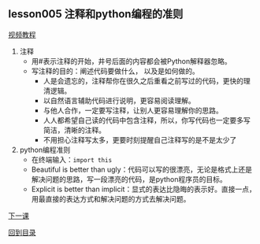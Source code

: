 ## lesson005 注释和python编程的准则
<a href="https://www.bilibili.com/video/av31351759" target="_blank">视频教程</a>
1. 注释
    - 用#表示注释的开始，井号后面的内容都会被Python解释器忽略。
    - 写注释的目的：阐述代码要做什么， 以及是如何做的。
      - 人是会遗忘的，注释帮你在很久之后重看之前写过的代码，更快的理清逻辑。
      - 以自然语言辅助代码进行说明，更容易阅读理解。
      - 与他人合作，一定要写注释，让别人更容易理解你的思路。
      - 人人都希望自己读的代码中包含注释，所以，你写代码也一定要多写简洁，清晰的注释。
      - 不用担心注释写太多，更要时刻提醒自己注释写的是不是太少了
2. python编程准则
    - 在终端输入：```import this```
    - Beautiful is better than ugly：代码可以写的很漂亮，无论是格式上还是解决问题的思路，写一段漂亮的代码，是python程序员的目标。
    - Explicit is better than implicit：显式的表达比隐晦的表示好。直接一点，用最直接的表达方式和解决问题的方式去解决问题。

  [下一课](https://github.com/EchoZhu/-python/blob/master/lesson006列表.md)

  [回到目录](https://github.com/EchoZhu/-python/blob/master/README.md)